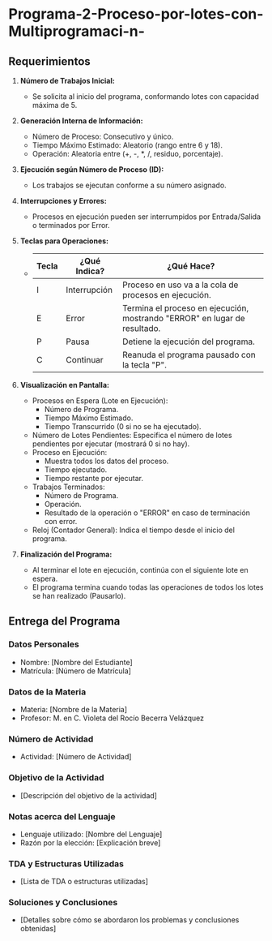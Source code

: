# Programa-2-Proceso-por-lotes-con-Multiprogramaci-n-
## Requerimientos

1. **Número de Trabajos Inicial:**
   - Se solicita al inicio del programa, conformando lotes con capacidad máxima de 5.

2. **Generación Interna de Información:**
   - Número de Proceso: Consecutivo y único.
   - Tiempo Máximo Estimado: Aleatorio (rango entre 6 y 18).
   - Operación: Aleatoria entre (+, -, *, /, residuo, porcentaje).

3. **Ejecución según Número de Proceso (ID):**
   - Los trabajos se ejecutan conforme a su número asignado.

4. **Interrupciones y Errores:**
   - Procesos en ejecución pueden ser interrumpidos por Entrada/Salida o terminados por Error.

5. **Teclas para Operaciones:**
   - | Tecla | ¿Qué Indica? | ¿Qué Hace?                                  |
     |-------|--------------|--------------------------------------------|
     | I     | Interrupción  | Proceso en uso va a la cola de procesos en ejecución. |
     | E     | Error        | Termina el proceso en ejecución, mostrando "ERROR" en lugar de resultado. |
     | P     | Pausa        | Detiene la ejecución del programa.           |
     | C     | Continuar    | Reanuda el programa pausado con la tecla "P". |

6. **Visualización en Pantalla:**
   - Procesos en Espera (Lote en Ejecución):
     - Número de Programa.
     - Tiempo Máximo Estimado.
     - Tiempo Transcurrido (0 si no se ha ejecutado).
   - Número de Lotes Pendientes: Especifica el número de lotes pendientes por ejecutar (mostrará 0 si no hay).
   - Proceso en Ejecución:
     - Muestra todos los datos del proceso.
     - Tiempo ejecutado.
     - Tiempo restante por ejecutar.
   - Trabajos Terminados:
     - Número de Programa.
     - Operación.
     - Resultado de la operación o "ERROR" en caso de terminación con error.
   - Reloj (Contador General): Indica el tiempo desde el inicio del programa.

7. **Finalización del Programa:**
   - Al terminar el lote en ejecución, continúa con el siguiente lote en espera.
   - El programa termina cuando todas las operaciones de todos los lotes se han realizado (Pausarlo).

## Entrega del Programa

### Datos Personales
- Nombre: [Nombre del Estudiante]
- Matrícula: [Número de Matrícula]

### Datos de la Materia
- Materia: [Nombre de la Materia]
- Profesor: M. en C. Violeta del Rocío Becerra Velázquez

### Número de Actividad
- Actividad: [Número de Actividad]

### Objetivo de la Actividad
- [Descripción del objetivo de la actividad]

### Notas acerca del Lenguaje
- Lenguaje utilizado: [Nombre del Lenguaje]
- Razón por la elección: [Explicación breve]

### TDA y Estructuras Utilizadas
- [Lista de TDA o estructuras utilizadas]

### Soluciones y Conclusiones
- [Detalles sobre cómo se abordaron los problemas y conclusiones obtenidas]
